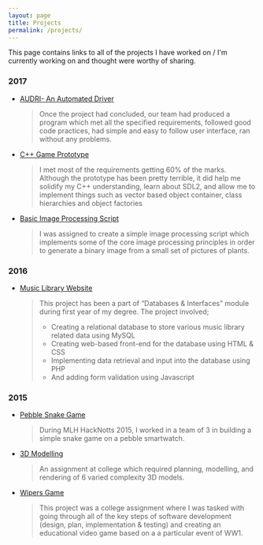 ```yaml
---
layout: page
title: Projects
permalink: /projects/
---
```


This page contains links to all of the projects I have worked on / I'm currently working on and thought were worthy of sharing.

### 2017

- [AUDRI- An Automated Driver](https://tomaskul.github.io/2017/audri-automated-driver/)

  > Once the project had concluded, our team had produced a program which met all the specified requirements, followed good code practices, had simple and easy to follow user interface, ran without any problems.

- [C++ Game Prototype](https://tomaskul.github.io/2017/cpp-game/)

  > I met most of the requirements getting 60% of the marks. Although the prototype has been pretty terrible, it did help me solidify my C++ understanding, learn about SDL2, and allow me to implement things such as vector based object container, class hierarchies and object factories

- [Basic Image Processing Script](https://tomaskul.github.io/2017/basic-image-processing-script/)

  > I was assigned to create a simple image processing script which implements some of the core image processing principles in order to generate a binary image from a small set of pictures of plants.

### 2016

- [Music Library Website](https://tomaskul.github.io/2016/music-library-website/)

  > This project has been a part of “Databases & Interfaces” module during first year of my degree. The project involved;
  > - Creating a relational database to store various music library related data using MySQL
  > - Creating web-based front-end for the database using HTML & CSS
  > - Implementing data retrieval and input into the database using PHP
  > - And adding form validation using Javascript

### 2015

- [Pebble Snake Game](https://tomaskul.github.io/2015/pebble-snake/)

  > During MLH HackNotts 2015, I worked in a team of 3 in building a simple snake game on a pebble smartwatch.

- [3D Modelling](https://tomaskul.github.io/2015/3d-models/)

  > An assignment at college which required planning, modelling, and rendering of 6 varied complexity 3D models.

- [Wipers Game](https://tomaskul.github.io/2015/wiper-game/)

  > This project was a college assignment where I was tasked with going through all of the key steps of software development (design, plan, implementation & testing) and creating an educational video game based on a a particular event of WW1.
